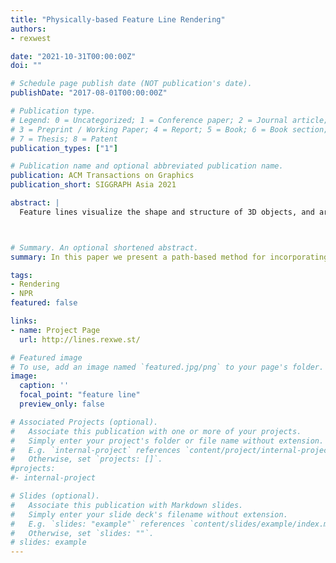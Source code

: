```yaml
---
title: "Physically-based Feature Line Rendering"
authors:
- rexwest

date: "2021-10-31T00:00:00Z"
doi: ""

# Schedule page publish date (NOT publication's date).
publishDate: "2017-08-01T00:00:00Z"

# Publication type.
# Legend: 0 = Uncategorized; 1 = Conference paper; 2 = Journal article;
# 3 = Preprint / Working Paper; 4 = Report; 5 = Book; 6 = Book section;
# 7 = Thesis; 8 = Patent
publication_types: ["1"]

# Publication name and optional abbreviated publication name.
publication: ACM Transactions on Graphics
publication_short: SIGGRAPH Asia 2021

abstract: |
  Feature lines visualize the shape and structure of 3D objects, and are an essential component of many non-photorealistic rendering styles. Existing feature line rendering methods, however, are only able to render feature lines in limited contexts, such as on immediately visible surfaces or in specular reflections. We present a novel, path-based method for feature line rendering that allows for the accurate rendering of feature lines in the presence of complex physical phenomena such as glossy reflection, depth-of-field, and dispersion. Our key insight is that feature lines can be modeled as view-dependent light sources. These light sources can be sampled as a part of ordinary paths, and seamlessly integrate into existing physically-based rendering methods. We illustrate the effectiveness of our method in several real-world rendering scenarios with a variety of different physical phenomena.



# Summary. An optional shortened abstract.
summary: In this paper we present a path-based method for incorporating feature lines into physically-based rendering by modeling them as view-dependent, implicit light sources.

tags:
- Rendering
- NPR
featured: false

links:
- name: Project Page
  url: http://lines.rexwe.st/

# Featured image
# To use, add an image named `featured.jpg/png` to your page's folder. 
image:
  caption: ''
  focal_point: "feature line"
  preview_only: false

# Associated Projects (optional).
#   Associate this publication with one or more of your projects.
#   Simply enter your project's folder or file name without extension.
#   E.g. `internal-project` references `content/project/internal-project/index.md`.
#   Otherwise, set `projects: []`.
#projects:
#- internal-project

# Slides (optional).
#   Associate this publication with Markdown slides.
#   Simply enter your slide deck's filename without extension.
#   E.g. `slides: "example"` references `content/slides/example/index.md`.
#   Otherwise, set `slides: ""`.
# slides: example
---
```



